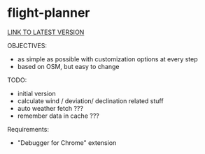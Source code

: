 # flight-planner

[LINK TO LATEST VERSION](https://rogalmic.github.io/flight-planner/flight.html)

OBJECTIVES:
- as simple as possible with customization options at every step
- based on OSM, but easy to change

TODO:
- initial version
- calculate wind / deviation/ declination related stuff
- auto weather fetch ???
- remember data in cache ???

Requirements:
- "Debugger for Chrome" extension